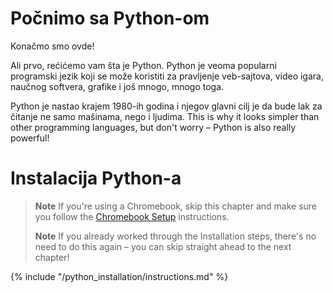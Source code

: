 # Počnimo sa Python-om

Konačmo smo ovde!

Ali prvo, rećićemo vam šta je Python. Python je veoma popularni programski jezik koji se može koristiti za pravljenje veb-sajtova, video igara, naučnog softvera, grafike i još mnogo, mnogo toga.

Python je nastao krajem 1980-ih godina i njegov glavni cilj je da bude lak za čitanje ne samo mašinama, nego i ljudima. This is why it looks simpler than other programming languages, but don't worry – Python is also really powerful!

# Instalacija Python-a

> **Note** If you're using a Chromebook, skip this chapter and make sure you follow the [Chromebook Setup](../chromebook_setup/README.md) instructions.
> 
> **Note** If you already worked through the Installation steps, there's no need to do this again – you can skip straight ahead to the next chapter!

{% include "/python_installation/instructions.md" %}